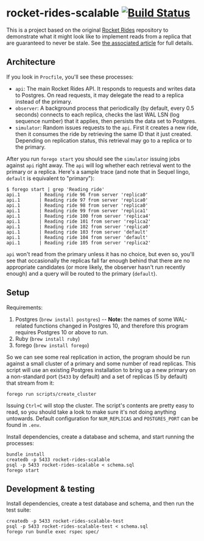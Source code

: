 # rocket-rides-scalable [![Build Status](https://travis-ci.org/brandur/rocket-rides-scalable.svg?branch=master)](https://travis-ci.org/brandur/rocket-rides-scalable)

This is a project based on the original [Rocket Rides][rides] repository to
demonstrate what it might look like to implement reads from a replica that are
guaranteed to never be stale. See [the associated article][reads] for full
details.

## Architecture

If you look in `Procfile`, you'll see these processes:

* `api`: The main Rocket Rides API. It responds to requests and writes data to
  Postgres. On read requests, it may delegate the read to a replica instead of
  the primary.
* `observer`: A background process that periodically (by default, every 0.5
  seconds) connects to each replica, checks the last WAL LSN (log sequence
  number) that it applies, then persists the data set to Postgres.
* `simulator`: Random issues requests to the `api`. First it creates a new
  ride, then it consumes the ride by retrieving the same ID that it just
  created. Depending on replication status, this retrieval may go to a replica
  or to the primary.

After you run `forego start` you should see the `simulator` issuing jobs
against `api` right away. The `api` will log whether each retrieval went to the
primary or a replica. Here's a sample trace (and note that in Sequel lingo,
`default` is equivalent to "primary"):

```
$ forego start | grep 'Reading ride'
api.1       | Reading ride 96 from server 'replica0'
api.1       | Reading ride 97 from server 'replica0'
api.1       | Reading ride 98 from server 'replica0'
api.1       | Reading ride 99 from server 'replica1'
api.1       | Reading ride 100 from server 'replica4'
api.1       | Reading ride 101 from server 'replica2'
api.1       | Reading ride 102 from server 'replica0'
api.1       | Reading ride 103 from server 'default'
api.1       | Reading ride 104 from server 'default'
api.1       | Reading ride 105 from server 'replica2'
```

`api` won't read from the primary unless it has no choice, but even so, you'll
see that occasionally the replicas fall far enough behind that there are no
appropriate candidates (or more likely, the observer hasn't run recently
enough) and a query will be routed to the primary (`default`).

## Setup

Requirements:

1. Postgres (`brew install postgres`) -- **Note:** the names of some
   WAL-related functions changed in Postgres 10, and therefore this program
   requires Postgres 10 or above to run.
2. Ruby (`brew install ruby`)
3. forego (`brew install forego`)

So we can see some real replication in action, the program should be run
against a small cluster of a primary and some number of read replicas. This
script will use an existing Postgres installation to bring up a new primary on
a non-standard port (`5433` by default) and a set of replicas (5 by default)
that stream from it:

```
forego run scripts/create_cluster
```

Issuing `Ctrl+C` will stop the cluster. The script's contents are pretty easy
to read, so you should take a look to make sure it's not doing anything
untowards. Default configuration for `NUM_REPLICAS` and `POSTGRES_PORT` can be
found in `.env`.

Install dependencies, create a database and schema, and start running the
processes:

```
bundle install
createdb -p 5433 rocket-rides-scalable
psql -p 5433 rocket-rides-scalable < schema.sql
forego start
```

## Development & testing

Install dependencies, create a test database and schema, and then run the test
suite:

```
createdb -p 5433 rocket-rides-scalable-test
psql -p 5433 rocket-rides-scalable-test < schema.sql
forego run bundle exec rspec spec/
```

[reads]: https://brandur.org/postgres-reads
[rides]: https://github.com/stripe/stripe-connect-rocketrides

<!--
# vim: set tw=79:
-->
